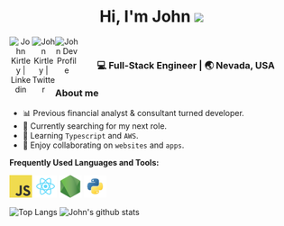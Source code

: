 <div align="center">
  <h1> Hi, I'm John <img src="https://media.giphy.com/media/hvRJCLFzcasrR4ia7z/giphy.gif" width="35px"></h1>
</div>

<div align="center">
  <a href="https://linkedin.com/in/johnkirtley16" target="_blank">
    <img align="left" alt="John Kirtley | Linkedin " width="40px" src="http://www.prepare1.com/wp-content/uploads/2014/04/linkedin-logo-high-res-1254-1024x1024.jpg"</a>
  
  <a href="https://twitter.com/johnkirtley_" target="_blank">
    <img align="left" alt="John Kirtley | Twitter" width="41px" src="https://raw.githubusercontent.com/anuraghazra/anuraghazra/master/assets/twitter.svg" />
  </a>

  <a href="https://dev.to/johnkirtley_" target="_blank">
    <img align="left" alt="John Dev Profile" width="41px" src="https://cdn4.iconfinder.com/data/icons/logos-and-brands-1/512/84_Dev_logo_logos-512.png" />
  </a>

</div>

<br>

<div align="center">
<h3>💻 Full-Stack Engineer | 🌏 Nevada, USA </h3>
</div>

### About me

- 📊 Previous financial analyst & consultant turned developer.
- 🔎 Currently searching for my next role.
- 🌱 Learning `Typescript` and `AWS`.
- 👯 Enjoy collaborating on `websites` and `apps`.

**Frequently Used Languages and Tools:**  

<code><img height="40" src="https://raw.githubusercontent.com/github/explore/80688e429a7d4ef2fca1e82350fe8e3517d3494d/topics/javascript/javascript.png"></code>
<code><img height="40" src="https://raw.githubusercontent.com/github/explore/80688e429a7d4ef2fca1e82350fe8e3517d3494d/topics/react/react.png"></code>
<code><img height="40" src="https://raw.githubusercontent.com/github/explore/80688e429a7d4ef2fca1e82350fe8e3517d3494d/topics/nodejs/nodejs.png"></code> 
<code><img height="40" src="https://raw.githubusercontent.com/github/explore/5c058a388828bb5fde0bcafd4bc867b5bb3f26f3/topics/python/python.png"></code>


![Top Langs](https://github-readme-stats.vercel.app/api/top-langs/?username=johnkirtley&layout=compact)
![John's github stats](https://github-readme-stats.vercel.app/api?username=johnkirtley&count_private=true&show_icons=true&theme=default)




